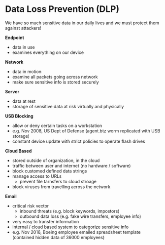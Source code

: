 # Data Loss Prevention (DLP)

We have so much sensitive data in our daily lives and we must protect them against attackers!

**Endpoint**
- data in use
- examines everything on our device

**Network**
- data in motion
- examine all packets going across network
- make sure sensitive info is stored securely

**Server**
- data at rest
- storage of sensitive data at risk virtually and physically

**USB Blocking**
- allow or deny certain tasks on a workstation
- e.g. Nov 2008, US Dept of Defense (agent.btz worm replicated with USB storage)
- constant device update with strict policies to operate flash drives

**Cloud Based**
- stored outside of organization, in the cloud
- traffic between user and internet (no hardware / software)
- block customed defined data strings
- manage access to URLs
    - prevent file tarnsfers to cloud stroage
- block viruses from travelling across the network

**Email**
- critical risk vector
    - inbound threats (e.g. block keywords, impostors)
    - outbound data loss (e.g. fake wire transfers, employee info)
- very easy to transfer information
- internal / cloud based system to categorize sensitive info
- e.g. Nov 2016, Boeing employee emailed spreadsheet template (contained hidden data of 36000 employees)
